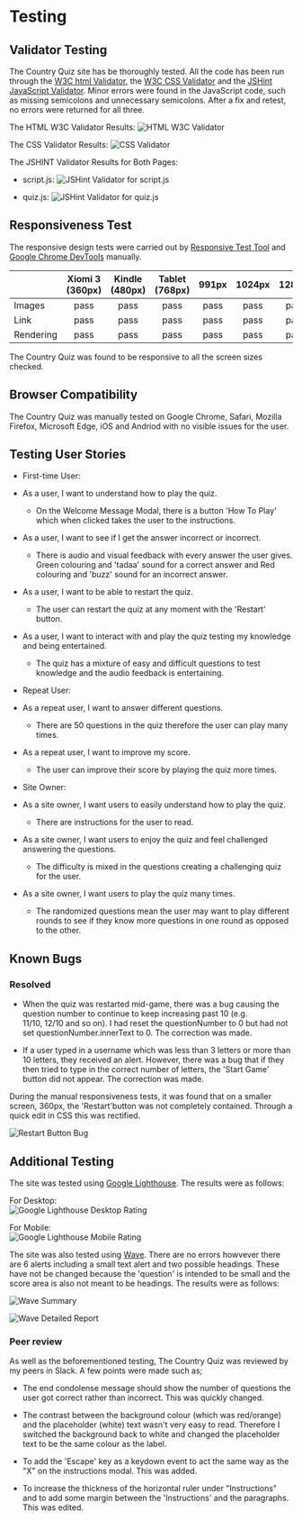 # Testing

## Validator Testing

The Country Quiz site has be thoroughly tested. All the code has been run through the [W3C html Validator](https://validator.w3.org/), the [W3C CSS Validator](https://jigsaw.w3.org/css-validator/) and the [JSHint JavaScript Validator](https://jshint.com/). Minor errors were found in the JavaScript code, such as missing semicolons and unnecessary semicolons. After a fix and retest, no errors were returned for all  three. 

The HTML W3C Validator Results:
![HTML W3C Validator](media/html-validator.png)

The CSS Validator Results:
![CSS Validator](media/css-validator.png)

The JSHINT Validator Results for Both Pages:
- script.js:
![JSHint Validator for script.js](media/js-script.png)

- quiz.js:
![JSHint Validator for quiz.js](media/js-quiz.png)

## Responsiveness Test

The responsive design tests were carried out by [Responsive Test Tool](https://responsivetesttool.com/) and [Google Chrome DevTools](https://developer.chrome.com/docs/devtools/) manually.

|              | Xiomi 3 (360px) | Kindle (480px) | Tablet (768px) | 991px | 1024px | 1280px |
| :----------- | :---------------: | :------------: | :------------: | :---: | :----: | :----: |
| Images       |   pass            | pass           | pass           | pass  | pass   | pass   |
| Link         |   pass            | pass           | pass           | pass  | pass   | pass   |
| Rendering    |   pass            | pass           | pass           | pass  | pass   | pass   |

The Country Quiz was found to be responsive to all the screen sizes checked.

## Browser Compatibility

The Country Quiz was manually tested on Google Chrome, Safari, Mozilla Firefox, Microsoft Edge, iOS and Andriod with no visible issues for the user.

## Testing User Stories

* First-time User:  

 * As a user, I want to understand how to play the quiz.
    - On the Welcome Message Modal, there is a button 'How To Play' which when clicked takes the user to the instructions.

 * As a user, I want to see if I get the answer incorrect or incorrect.
    - There is audio and visual feedback with every answer the user gives. Green colouring and 'tadaa' sound for a correct answer and Red colouring and 'buzz' sound for an incorrect answer.

 * As a user, I want to be able to restart the quiz.
    - The user can restart the quiz at any moment with the 'Restart' button.

 * As a user, I want to interact with and play the quiz testing my knowledge and being entertained.
    - The quiz has a mixture of easy and difficult questions to test knowledge and the audio feedback is entertaining.

* Repeat User:

 * As a repeat user, I want to answer different questions.
    - There are 50 questions in the quiz therefore the user can play many times.

 * As a repeat user, I want to improve my score.
    - The user can improve their score by playing the quiz more times.

* Site Owner:
 * As a site owner, I want users to easily understand how to play the quiz.
    - There are instructions for the user to read.

 * As a site owner, I want users to enjoy the quiz and feel challenged answering the questions.
    - The difficulty is mixed in the questions creating a challenging quiz for the user.

 * As a site owner, I want users to play the quiz many times.
    - The randomized questions mean the user may want to play different rounds to see if they know more questions in one round as opposed to the other.
 

## Known Bugs

### Resolved

- When the quiz was restarted mid-game, there was a bug causing the question number to continue to keep increasing past 10 (e.g.  
  11/10, 12/10 and so on). I had reset the questionNumber to 0 but had not set questionNumber.innerText to 0. The correction was made.

- If a user typed in a username which was less than 3 letters or more than 10 letters, they received an alert. However, there was a bug that if they then tried to type in the correct number of letters, the 'Start Game' button did not appear. The correction was made. 

During the manual responsiveness tests, it was found that on a smaller screen, 360px, the 'Restart'button was not completely contained. Through a quick edit in CSS this was rectified.

![Restart Button Bug](media/bug1.png)

## Additional Testing

The site was tested using [Google Lighthouse](https://developers.google.com/web/tools/lighthouse). The results were as follows:

For Desktop: \
![Google Lighthouse Desktop Rating](media/lighthouse-desktop.png)

For Mobile: \
![Google Lighthouse Mobile Rating](media/lighthouse-mobile.png)

The site was also tested using [Wave](https://wave.webaim.org/). There are no errors howvever there are 6 alerts including a small text alert and two possible headings. These have not be changed because the 'question' is intended to be small and the score area is also not meant to be headings. The results were as follows:

![Wave Summary](media/wave-summary.png)

![Wave Detailed Report](media/wave-details.png)

### Peer review
As well as the beforementioned testing, The Country Quiz was reviewed by my peers in Slack. A few points were made such as; 

- The end condolense message should show the number of questions the user got correct rather than incorrect. This was quickly changed.

- The contrast between the background colour (which was red/orange) and the placeholder (white) text wasn't very easy to read. Therefore I switched the background back to white and changed the placeholder text to be the same colour as the label.

- To add the 'Escape' key as a keydown event to act the same way as the "X" on the instructions modal. This was added.

- To increase the thickness of the horizontal ruler under "Instructions" and to add some margin between the 'Instructions' and the paragraphs. This was edited.